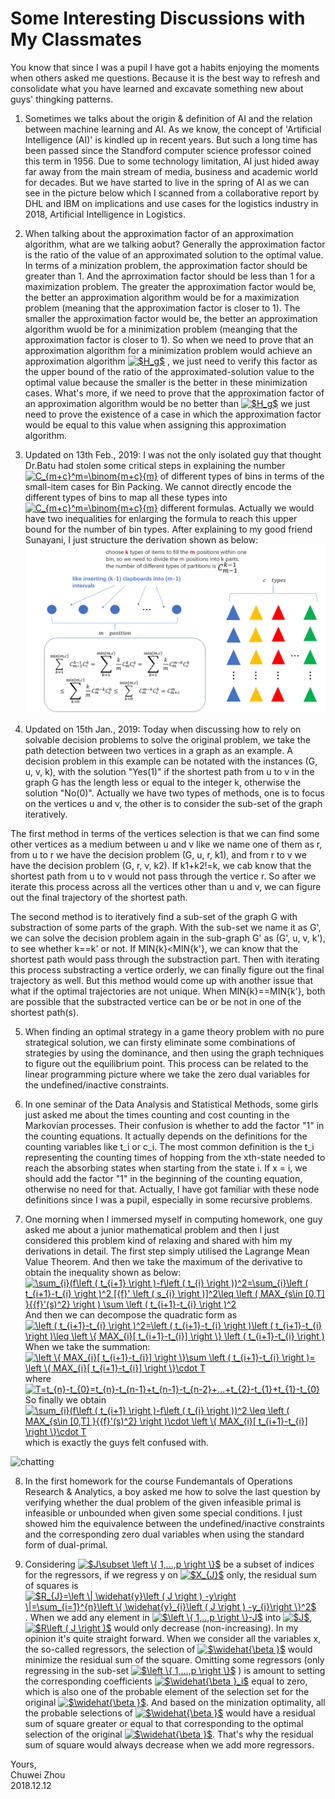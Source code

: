 # Some Interesting Discussions with My Classmates      

You know that since I was a pupil I have got a habits enjoying the moments when others asked me questions. Because it is the best way to refresh and consolidate what you have learned and excavate something new about guys' thingking patterns.                  
                       
1. Sometimes we talks about the origin & definition of AI and the relation between machine learning and AI. As we know, the concept of 'Artificial Intelligence (AI)' is kindled up in recent years. But such a long time has been passed since the Standford computer science professor coined this term in 1956. Due to some technology limitation, AI just hided away far away from the main stream of media, business and academic world for decades. But we have started to live in the spring of AI as we can see in the picture below which I scanned from a collaborative report by DHL and IBM on implications and use cases for the logistics industry in 2018, Artificial Intelligence in Logistics.                                       
              
2. When talking about the approximation factor of an approximation algorithm, what are we talking aobut? Generally the approximation factor is the ratio of the value of an approximated solution to the optimal value. In terms of a minization problem, the approximation factor should be greater than 1. And the aprroximation factor should be less than 1 for a maximization problem. The greater the approximation factor would be, the better an approximation algorithm would be for a maximization problem (meaning that the approximation factor is closer to 1). The smaller the approximation factor would be, the better an approximation algorithm wuold be for a minimization problem (meanging that the approximation factor is closer to 1). So when we need to prove that an approximation algorithm for a minimization problem would achieve an approximation algorithm 
<a href="https://www.codecogs.com/eqnedit.php?latex=$H_g$" target="_blank"><img src="https://latex.codecogs.com/gif.latex?$H_g$" title="$H_g$" /></a> 
, we just need to verify this factor as the upper bound of the ratio of the approximated-solution value to the optimal value because the smaller is the better in these minimization cases. What's more, if we need to prove that the approximation factor of an approximation algorithm would be no better than 
<a href="https://www.codecogs.com/eqnedit.php?latex=$H_g$" target="_blank"><img src="https://latex.codecogs.com/gif.latex?$H_g$" title="$H_g$" /></a> 
we just need to prove the existence of a case in which the approximation factor would be equal to this value when assigning this approximation algorithm.            
               
3. Updated on 13th Feb., 2019: I was not the only isolated guy that thought Dr.Batu had stolen some critical steps in explaining the number 
<a href="https://www.codecogs.com/eqnedit.php?latex=C_{m&plus;c}^m=\binom{m&plus;c}{m}" target="_blank"><img src="https://latex.codecogs.com/gif.latex?C_{m&plus;c}^m=\binom{m&plus;c}{m}" title="C_{m+c}^m=\binom{m+c}{m}" /></a>
 of different types of bins in terms of the small-item cases for Bin Packing. We cannot directly encode the different types of bins to map all these types into <a href="https://www.codecogs.com/eqnedit.php?latex=C_{m&plus;c}^m=\binom{m&plus;c}{m}" target="_blank"><img src="https://latex.codecogs.com/gif.latex?C_{m&plus;c}^m=\binom{m&plus;c}{m}" title="C_{m+c}^m=\binom{m+c}{m}" /></a> 
different formulas. Actually we would have two inequalities for enlarging the formula to reach this upper bound for the number of bin types. After explaining to my good friend Sunayani, I just structure the derivation shown as below:                   
![BinPacking](https://github.com/zhouchw5/interaction.github.io/blob/discussion-with-my-classmates/BinPacking.png)             
                          
                          
 
                       
                       
                    
4. Updated on 15th Jan., 2019: Today when discussing how to rely on solvable decision problems to solve the original problem, we take the path detection between two vertices in a graph as an example. A decision problem in this example can be notated with the instances (G, u, v, k), with the solution "Yes(1)" if the shortest path from u to v in the graph G has the length less or equal to the integer k, otherwise the solution "No(0)". Actually we have two types of methods, one is to focus on the vertices u and v, the other is to consider the sub-set of the graph iteratively.                
                 
The first method in terms of the vertices selection is that we can find some other vertices as a medium between u and v like we name one of them as r, from u to r we have the decision problem (G, u, r, k1), and from r to v we have the decision problem (G, r, v, k2). If k1+k2!=k, we cab know that the shortest path from u to v would not pass through the vertice r. So after we iterate this process across all the vertices other than u and v, we can figure out the final trajectory of the shortest path.               
                   
The second method is to iteratively find a sub-set of the graph G with substraction of some parts of the graph. With the sub-set we name it as G', we can solve the decision problem again in the sub-graph G' as (G', u, v, k'), to see whether k==k' or not. If MIN{k}<MIN{k'}, we can know that the shortest path would pass through the substraction part. Then with iterating this process substracting a vertice orderly, we can finally figure out the final trajectory as well. But this method would come up with another issue that what if the optimal trajectories are not unique. When MIN{k}==MIN{k'}, both are possible that the substracted vertice can be or be not in one of the shortest path(s).                                   
                    
                    
              
              
5. When finding an optimal strategy in a game theory problem with no pure strategical solution, we can firsty eliminate some combinations of strategies by using the dominance, and then using the graph techniques to figure out the equilibrium point. This process can be related to the linear programming picture where we take the zero dual variables for the undefined/inactive constraints.                      
         
         
6. In one seminar of the Data Analysis and Statistical Methods, some girls just asked me about the times counting and cost counting in the Markovian processes. Their confusion is whether to add the factor "1" in the counting equations. It actually depends on the definitions for the counting variables like t_i or c_i. The most common definition is the t_i representing the counting times of hopping from the xth-state needed to reach the absorbing states when starting from the state i. If x = i, we should add the factor "1" in the beginning of the counting equation, otherwise no need for that. Actually, I have got familiar with these node definitions since I was a pupil, especially in some recursive problems.                          

                   
7. One morning when I immersed myself in computing homework, one guy asked me about a junior mathematical problem and then I just considered this problem kind of relaxing and shared with him my derivations in detail. The first step simply utilised the Lagrange Mean Value Theorem. And then we take the maximum of the derivative to obtain the inequality shown as below:                         
<a href="https://www.codecogs.com/eqnedit.php?latex=\sum_{i}(f\left&space;(&space;t_{i&plus;1}&space;\right&space;)-f\left&space;(&space;t_{i}&space;\right&space;))^2=\sum_{i}\left&space;(&space;t_{i&plus;1}-t_{i}&space;\right&space;)^2&space;[{f}'&space;\left&space;(&space;s_{i}&space;\right&space;)]^2\leq&space;\left&space;(&space;MAX_{s\in&space;[0,T]&space;}{{f}'(s)^2}&space;\right&space;)&space;\sum&space;\left&space;(&space;t_{i&plus;1}-t_{i}&space;\right&space;)^2" target="_blank"><img src="https://latex.codecogs.com/gif.latex?\sum_{i}(f\left&space;(&space;t_{i&plus;1}&space;\right&space;)-f\left&space;(&space;t_{i}&space;\right&space;))^2=\sum_{i}\left&space;(&space;t_{i&plus;1}-t_{i}&space;\right&space;)^2&space;[{f}'&space;\left&space;(&space;s_{i}&space;\right&space;)]^2\leq&space;\left&space;(&space;MAX_{s\in&space;[0,T]&space;}{{f}'(s)^2}&space;\right&space;)&space;\sum&space;\left&space;(&space;t_{i&plus;1}-t_{i}&space;\right&space;)^2" title="\sum_{i}(f\left ( t_{i+1} \right )-f\left ( t_{i} \right ))^2=\sum_{i}\left ( t_{i+1}-t_{i} \right )^2 [{f}' \left ( s_{i} \right )]^2\leq \left ( MAX_{s\in [0,T] }{{f}'(s)^2} \right ) \sum \left ( t_{i+1}-t_{i} \right )^2" /></a>                  
And then we can decompose the quadratic form as                 
<a href="https://www.codecogs.com/eqnedit.php?latex=\left&space;(&space;t_{i&plus;1}-t_{i}&space;\right&space;)^2=\left&space;(&space;t_{i&plus;1}-t_{i}&space;\right&space;)\left&space;(&space;t_{i&plus;1}-t_{i}&space;\right&space;)\leq&space;\left&space;\{&space;MAX_{i}[&space;t_{i&plus;1}-t_{i}]&space;\right&space;\}&space;\left&space;(&space;t_{i&plus;1}-t_{i}&space;\right&space;)" target="_blank"><img src="https://latex.codecogs.com/gif.latex?\left&space;(&space;t_{i&plus;1}-t_{i}&space;\right&space;)^2=\left&space;(&space;t_{i&plus;1}-t_{i}&space;\right&space;)\left&space;(&space;t_{i&plus;1}-t_{i}&space;\right&space;)\leq&space;\left&space;\{&space;MAX_{i}[&space;t_{i&plus;1}-t_{i}]&space;\right&space;\}&space;\left&space;(&space;t_{i&plus;1}-t_{i}&space;\right&space;)" title="\left ( t_{i+1}-t_{i} \right )^2=\left ( t_{i+1}-t_{i} \right )\left ( t_{i+1}-t_{i} \right )\leq \left \{ MAX_{i}[ t_{i+1}-t_{i}] \right \} \left ( t_{i+1}-t_{i} \right )" /></a>                 
When we take the summation: <a href="https://www.codecogs.com/eqnedit.php?latex=\left&space;\{&space;MAX_{i}[&space;t_{i&plus;1}-t_{i}]&space;\right&space;\}\sum&space;\left&space;(&space;t_{i&plus;1}-t_{i}&space;\right&space;)=&space;\left&space;\{&space;MAX_{i}[&space;t_{i&plus;1}-t_{i}]&space;\right&space;\}\cdot&space;T" target="_blank"><img src="https://latex.codecogs.com/gif.latex?\left&space;\{&space;MAX_{i}[&space;t_{i&plus;1}-t_{i}]&space;\right&space;\}\sum&space;\left&space;(&space;t_{i&plus;1}-t_{i}&space;\right&space;)=&space;\left&space;\{&space;MAX_{i}[&space;t_{i&plus;1}-t_{i}]&space;\right&space;\}\cdot&space;T" title="\left \{ MAX_{i}[ t_{i+1}-t_{i}] \right \}\sum \left ( t_{i+1}-t_{i} \right )= \left \{ MAX_{i}[ t_{i+1}-t_{i}] \right \}\cdot T" /></a>                      
where <a href="https://www.codecogs.com/eqnedit.php?latex=T=t_{n}-t_{0}=t_{n}-t_{n-1}&plus;t_{n-1}-t_{n-2}&plus;...&plus;t_{2}-t_{1}&plus;t_{1}-t_{0}" target="_blank"><img src="https://latex.codecogs.com/gif.latex?T=t_{n}-t_{0}=t_{n}-t_{n-1}&plus;t_{n-1}-t_{n-2}&plus;...&plus;t_{2}-t_{1}&plus;t_{1}-t_{0}" title="T=t_{n}-t_{0}=t_{n}-t_{n-1}+t_{n-1}-t_{n-2}+...+t_{2}-t_{1}+t_{1}-t_{0}" /></a>                 
So finally we obtain <a href="https://www.codecogs.com/eqnedit.php?latex=\sum_{i}(f\left&space;(&space;t_{i&plus;1}&space;\right&space;)-f\left&space;(&space;t_{i}&space;\right&space;))^2&space;\leq&space;\left&space;(&space;MAX_{s\in&space;[0,T]&space;}{{f}'(s)^2}&space;\right&space;)\cdot&space;\left&space;\{&space;MAX_{i}[&space;t_{i&plus;1}-t_{i}]&space;\right&space;\}\cdot&space;T" target="_blank"><img src="https://latex.codecogs.com/gif.latex?\sum_{i}(f\left&space;(&space;t_{i&plus;1}&space;\right&space;)-f\left&space;(&space;t_{i}&space;\right&space;))^2&space;\leq&space;\left&space;(&space;MAX_{s\in&space;[0,T]&space;}{{f}'(s)^2}&space;\right&space;)\cdot&space;\left&space;\{&space;MAX_{i}[&space;t_{i&plus;1}-t_{i}]&space;\right&space;\}\cdot&space;T" title="\sum_{i}(f\left ( t_{i+1} \right )-f\left ( t_{i} \right ))^2 \leq \left ( MAX_{s\in [0,T] }{{f}'(s)^2} \right )\cdot \left \{ MAX_{i}[ t_{i+1}-t_{i}] \right \}\cdot T" /></a>                 
which is exactly the guys felt confused with.               

![chatting](https://github.com/zhouchw5/interaction.github.io/blob/discussion-with-my-classmates/chatting%20record.png)

8. In the first homework for the course Fundemantals of Operations Research & Analytics, a boy asked me how to solve the last question by verifying whether the dual problem of the given infeasible primal is infeasible or unbounded when given some special conditions. I just showed him the equivalence between the undefined/inactive constraints and the corresponding zero dual variables when using the standard form of dual-primal.                              
                       
9. Considering 
<a href="https://www.codecogs.com/eqnedit.php?latex=$J\subset&space;\left&space;\{&space;1,...,p&space;\right&space;\}$" target="_blank"><img src="https://latex.codecogs.com/gif.latex?$J\subset&space;\left&space;\{&space;1,...,p&space;\right&space;\}$" title="$J\subset \left \{ 1,...,p \right \}$" /></a> 
be a subset of indices for the regressors, if we regress y on 
<a href="https://www.codecogs.com/eqnedit.php?latex=$X_{J}$" target="_blank"><img src="https://latex.codecogs.com/gif.latex?$X_{J}$" title="$X_{J}$" /></a> 
only, the residual sum of squares is 
<a href="https://www.codecogs.com/eqnedit.php?latex=$R_{J}=\left&space;\|&space;\widehat{y}\left&space;(&space;J&space;\right&space;)&space;-y\right&space;\|=\sum_{i=1}^{n}\left&space;\{&space;\widehat{y}_{i}\left&space;(&space;J&space;\right&space;)&space;-y_{i}\right&space;\}^2$" target="_blank"><img src="https://latex.codecogs.com/gif.latex?$R_{J}=\left&space;\|&space;\widehat{y}\left&space;(&space;J&space;\right&space;)&space;-y\right&space;\|=\sum_{i=1}^{n}\left&space;\{&space;\widehat{y}_{i}\left&space;(&space;J&space;\right&space;)&space;-y_{i}\right&space;\}^2$" title="$R_{J}=\left \| \widehat{y}\left ( J \right ) -y\right \|=\sum_{i=1}^{n}\left \{ \widehat{y}_{i}\left ( J \right ) -y_{i}\right \}^2$" /></a>. When we add any element in 
<a href="https://www.codecogs.com/eqnedit.php?latex=$\left&space;\{&space;1,..,p&space;\right&space;\}-J$" target="_blank"><img src="https://latex.codecogs.com/gif.latex?$\left&space;\{&space;1,..,p&space;\right&space;\}-J$" title="$\left \{ 1,..,p \right \}-J$" /></a> 
into 
<a href="https://www.codecogs.com/eqnedit.php?latex=$J$" target="_blank"><img src="https://latex.codecogs.com/gif.latex?$J$" title="$J$" /></a>, 
<a href="https://www.codecogs.com/eqnedit.php?latex=$R\left&space;(&space;J&space;\right&space;)$" target="_blank"><img src="https://latex.codecogs.com/gif.latex?$R\left&space;(&space;J&space;\right&space;)$" title="$R\left ( J \right )$" /></a> 
would only decrease (non-increasing). In my opinion it's quite straight forward. When we consider all the variables x, the so-called regressors, the selection of 
<a href="https://www.codecogs.com/eqnedit.php?latex=$\widehat{\beta&space;}$" target="_blank"><img src="https://latex.codecogs.com/gif.latex?$\widehat{\beta&space;}$" title="$\widehat{\beta }$" /></a> 
would minimize the residual sum of the square. Omitting some regressors (only regressing in the sub-set 
<a href="https://www.codecogs.com/eqnedit.php?latex=$\left&space;\{&space;1,...,p&space;\right&space;\}$" target="_blank"><img src="https://latex.codecogs.com/gif.latex?$\left&space;\{&space;1,...,p&space;\right&space;\}$" title="$\left \{ 1,...,p \right \}$" /></a>
) is amount to setting the corresponding coefficients 
<a href="https://www.codecogs.com/eqnedit.php?latex=$\widehat{\beta&space;}_i$" target="_blank"><img src="https://latex.codecogs.com/gif.latex?$\widehat{\beta&space;}_i$" title="$\widehat{\beta }_i$" /></a> 
equal to zero, which is also one of the probable element of the selection set for the original 
<a href="https://www.codecogs.com/eqnedit.php?latex=$\widehat{\beta&space;}$" target="_blank"><img src="https://latex.codecogs.com/gif.latex?$\widehat{\beta&space;}$" title="$\widehat{\beta }$" /></a>. 
And based on the minization optimality, all the probable selections of 
<a href="https://www.codecogs.com/eqnedit.php?latex=$\widehat{\beta&space;}$" target="_blank"><img src="https://latex.codecogs.com/gif.latex?$\widehat{\beta&space;}$" title="$\widehat{\beta }$" /></a> 
would have a residual sum of square greater or equal to that corresponding to the optimal selection of the original 
<a href="https://www.codecogs.com/eqnedit.php?latex=$\widehat{\beta&space;}$" target="_blank"><img src="https://latex.codecogs.com/gif.latex?$\widehat{\beta&space;}$" title="$\widehat{\beta }$" /></a>. That's why the residual sum of square would always decrease when we add more regressors. 




                         
                         
Yours,          
Chuwei Zhou               
2018.12.12               

                          
                          



   
   
